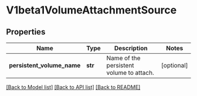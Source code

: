 # V1beta1VolumeAttachmentSource

## Properties
Name | Type | Description | Notes
------------ | ------------- | ------------- | -------------
**persistent_volume_name** | **str** | Name of the persistent volume to attach. | [optional] 

[[Back to Model list]](../README.md#documentation-for-models) [[Back to API list]](../README.md#documentation-for-api-endpoints) [[Back to README]](../README.md)


